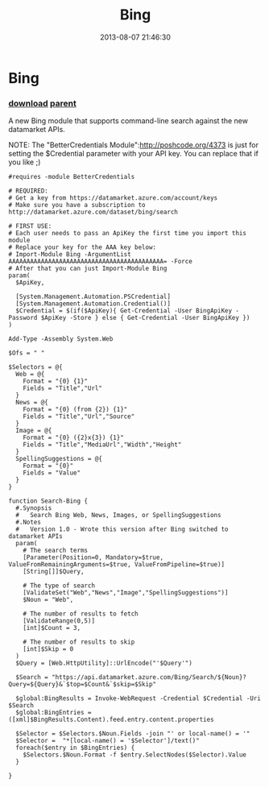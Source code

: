 ﻿---
pid:            4375
parent:         4374
children:       
poster:         Joel Bennett
title:          Bing
date:           2013-08-07 21:46:30
description:    A new Bing module that supports command-line search against the new datamarket APIs.

NOTE: The "BetterCredentials Module":http://poshcode.org/4373 is just for setting the $Credential parameter with your API key. You can replace that if you like ;)
format:         posh
---

# Bing

### [download](4375.ps1) [parent](4374.md) 

A new Bing module that supports command-line search against the new datamarket APIs.

NOTE: The "BetterCredentials Module":http://poshcode.org/4373 is just for setting the $Credential parameter with your API key. You can replace that if you like ;)

```posh
#requires -module BetterCredentials

# REQUIRED:
# Get a key from https://datamarket.azure.com/account/keys 
# Make sure you have a subscription to http://datamarket.azure.com/dataset/bing/search

# FIRST USE:
# Each user needs to pass an ApiKey the first time you import this module
# Replace your key for the AAA key below:
# Import-Module Bing -ArgumentList AAAAAAAAAAAAAAAAAAAAAAAAAAAAAAAAAAAAAAAAAAA= -Force
# After that you can just Import-Module Bing
param(
  $ApiKey,

  [System.Management.Automation.PSCredential]
  [System.Management.Automation.Credential()]
  $Credential = $(if($ApiKey){ Get-Credential -User BingApiKey -Password $ApiKey -Store } else { Get-Credential -User BingApiKey })
)

Add-Type -Assembly System.Web

$Ofs = " "

$Selectors = @{
  Web = @{
    Format = "{0} {1}"
    Fields = "Title","Url"
  }
  News = @{
    Format = "{0} (from {2}) {1}"
    Fields = "Title","Url","Source"
  }
  Image = @{
    Format = "{0} ({2}x{3}) {1}"
    Fields = "Title","MediaUrl","Width","Height"
  }
  SpellingSuggestions = @{ 
    Format = "{0}"
    Fields = "Value"
  }
}

function Search-Bing {
  #.Synopsis
  #   Search Bing Web, News, Images, or SpellingSuggestions
  #.Notes
  #   Version 1.0 - Wrote this version after Bing switched to datamarket APIs
  param(
    # The search terms
    [Parameter(Position=0, Mandatory=$true, ValueFromRemainingArguments=$true, ValueFromPipeline=$true)]
    [String[]]$Query,

    # The type of search
    [ValidateSet("Web","News","Image","SpellingSuggestions")]
    $Noun = "Web",

    # The number of results to fetch
    [ValidateRange(0,5)]
    [int]$Count = 3,

    # The number of results to skip
    [int]$Skip = 0
  )
  $Query = [Web.HttpUtility]::UrlEncode("'$Query'")

  $Search = "https://api.datamarket.azure.com/Bing/Search/${Noun}?Query=${Query}&`$top=$Count&`$skip=$Skip"

  $global:BingResults = Invoke-WebRequest -Credential $Credential -Uri $Search
  $global:BingEntries = ([xml]$BingResults.Content).feed.entry.content.properties

  $Selector = $Selectors.$Noun.Fields -join "' or local-name() = '"
  $Selector =  "*[local-name() = '$Selector']/text()"
  foreach($entry in $BingEntries) {
    $Selectors.$Noun.Format -f $entry.SelectNodes($Selector).Value
  }

}
```
